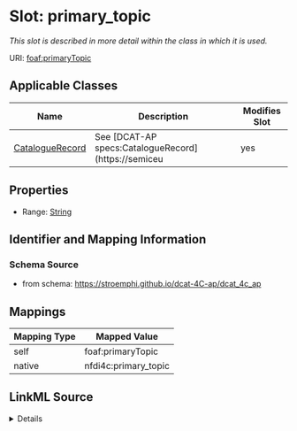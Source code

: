 

# Slot: primary_topic


_This slot is described in more detail within the class in which it is used._





URI: [foaf:primaryTopic](http://xmlns.com/foaf/0.1/primaryTopic)



<!-- no inheritance hierarchy -->





## Applicable Classes

| Name | Description | Modifies Slot |
| --- | --- | --- |
| [CatalogueRecord](CatalogueRecord.md) | See [DCAT-AP specs:CatalogueRecord](https://semiceu |  yes  |







## Properties

* Range: [String](String.md)





## Identifier and Mapping Information







### Schema Source


* from schema: https://stroemphi.github.io/dcat-4C-ap/dcat_4c_ap




## Mappings

| Mapping Type | Mapped Value |
| ---  | ---  |
| self | foaf:primaryTopic |
| native | nfdi4c:primary_topic |




## LinkML Source

<details>
```yaml
name: primary_topic
description: This slot is described in more detail within the class in which it is
  used.
from_schema: https://stroemphi.github.io/dcat-4C-ap/dcat_4c_ap
rank: 1000
slot_uri: foaf:primaryTopic
alias: primary_topic
domain_of:
- CatalogueRecord
range: string

```
</details>